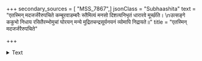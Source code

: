 +++
secondary_sources = [ "MSS_7867",]
jsonClass = "Subhaashita"
text = "एतस्मिन् मदजर्जरैरुपचिते कम्बूरवाडम्बरैः स्तैमित्यं मनसो दिशत्यनिभृतं धारारवे मूर्च्छति।  \nउत्सङ्गे ककुभो निधाय रसितैरम्भोमुचां घोरयन् मन्ये मुद्रितचन्द्रसूर्यनयनं व्योमापि निद्रायते॥"
title = "एतस्मिन् मदजर्जरैरुपचिते"

+++

<details><summary>Text</summary>

एतस्मिन् मदजर्जरैरुपचिते कम्बूरवाडम्बरैः स्तैमित्यं मनसो दिशत्यनिभृतं धारारवे मूर्च्छति।  
उत्सङ्गे ककुभो निधाय रसितैरम्भोमुचां घोरयन् मन्ये मुद्रितचन्द्रसूर्यनयनं व्योमापि निद्रायते॥
</details>
